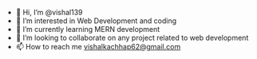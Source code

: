 - 👋 Hi, I’m @vishal139
- 👀 I’m interested in Web Development and coding 
- 🌱 I’m currently learning MERN development
- 💞️ I’m looking to collaborate on any project related to web development
- 📫 How to reach me vishalkachhap62@gmail.com

<!---
vishal139/vishal139 is a ✨ special ✨ repository because its `README.md` (this file) appears on your GitHub profile.
You can click the Preview link to take a look at your changes.
--->
